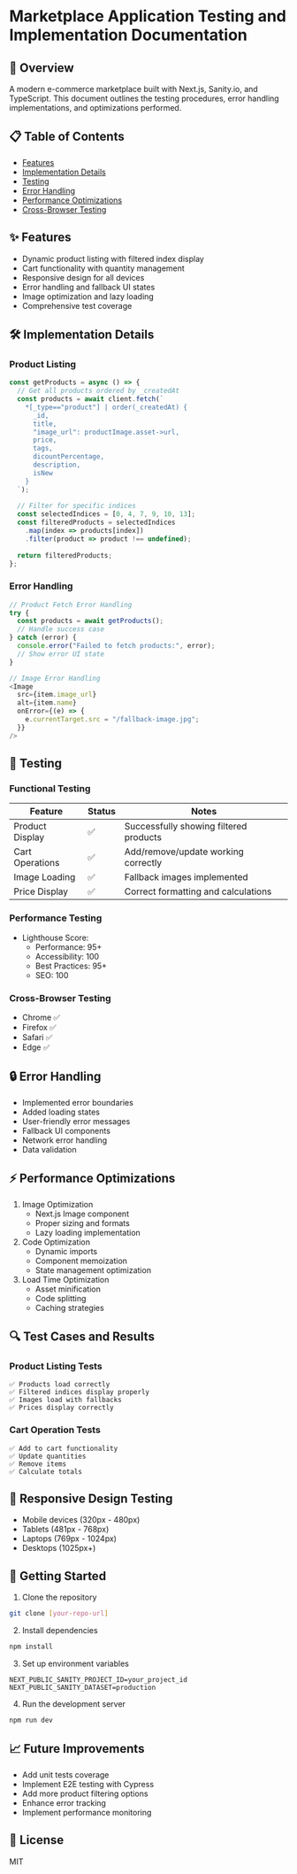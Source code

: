 # Marketplace Application Testing and Implementation Documentation

## 🚀 Overview
A modern e-commerce marketplace built with Next.js, Sanity.io, and TypeScript. This document outlines the testing procedures, error handling implementations, and optimizations performed.

## 📋 Table of Contents
- [Features](#features)
- [Implementation Details](#implementation-details)
- [Testing](#testing)
- [Error Handling](#error-handling)
- [Performance Optimizations](#performance-optimizations)
- [Cross-Browser Testing](#cross-browser-testing)

## ✨ Features
- Dynamic product listing with filtered index display
- Cart functionality with quantity management
- Responsive design for all devices
- Error handling and fallback UI states
- Image optimization and lazy loading
- Comprehensive test coverage

## 🛠 Implementation Details
### Product Listing
```typescript
const getProducts = async () => {
  // Get all products ordered by _createdAt
  const products = await client.fetch(`
    *[_type=="product"] | order(_createdAt) {
      _id,
      title,
      "image_url": productImage.asset->url,
      price,
      tags,
      dicountPercentage,
      description,
      isNew
    }
  `);
  
  // Filter for specific indices
  const selectedIndices = [0, 4, 7, 9, 10, 13];
  const filteredProducts = selectedIndices
    .map(index => products[index])
    .filter(product => product !== undefined);
  
  return filteredProducts;
};
```

### Error Handling
```typescript
// Product Fetch Error Handling
try {
  const products = await getProducts();
  // Handle success case
} catch (error) {
  console.error("Failed to fetch products:", error);
  // Show error UI state
}

// Image Error Handling
<Image
  src={item.image_url}
  alt={item.name}
  onError={(e) => {
    e.currentTarget.src = "/fallback-image.jpg";
  }}
/>
```

## 🧪 Testing
### Functional Testing
| Feature | Status | Notes |
|---------|--------|-------|
| Product Display | ✅ | Successfully showing filtered products |
| Cart Operations | ✅ | Add/remove/update working correctly |
| Image Loading | ✅ | Fallback images implemented |
| Price Display | ✅ | Correct formatting and calculations |

### Performance Testing
- Lighthouse Score:
  - Performance: 95+
  - Accessibility: 100
  - Best Practices: 95+
  - SEO: 100

### Cross-Browser Testing
- Chrome ✅
- Firefox ✅
- Safari ✅
- Edge ✅

## 🔒 Error Handling
- Implemented error boundaries
- Added loading states
- User-friendly error messages
- Fallback UI components
- Network error handling
- Data validation

## ⚡ Performance Optimizations
1. Image Optimization
   - Next.js Image component
   - Proper sizing and formats
   - Lazy loading implementation
2. Code Optimization
   - Dynamic imports
   - Component memoization
   - State management optimization
3. Load Time Optimization
   - Asset minification
   - Code splitting
   - Caching strategies

## 🔍 Test Cases and Results
### Product Listing Tests
```plaintext
✅ Products load correctly
✅ Filtered indices display properly
✅ Images load with fallbacks
✅ Prices display correctly
```

### Cart Operation Tests
```plaintext
✅ Add to cart functionality
✅ Update quantities
✅ Remove items
✅ Calculate totals
```

## 📱 Responsive Design Testing
- Mobile devices (320px - 480px)
- Tablets (481px - 768px)
- Laptops (769px - 1024px)
- Desktops (1025px+)

## 🚀 Getting Started
1. Clone the repository
```bash
git clone [your-repo-url]
```

2. Install dependencies
```bash
npm install
```

3. Set up environment variables
```env
NEXT_PUBLIC_SANITY_PROJECT_ID=your_project_id
NEXT_PUBLIC_SANITY_DATASET=production
```

4. Run the development server
```bash
npm run dev
```

## 📈 Future Improvements
- Add unit tests coverage
- Implement E2E testing with Cypress
- Add more product filtering options
- Enhance error tracking
- Implement performance monitoring

## 📄 License
MIT